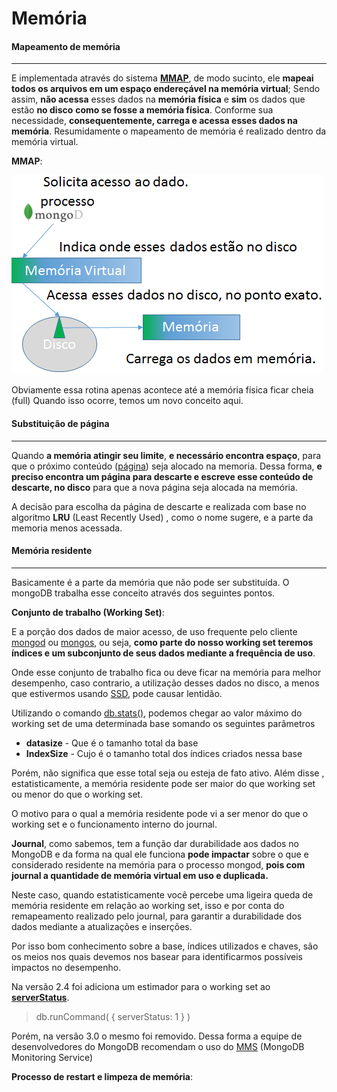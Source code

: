 # Memória

#### Mapeamento de memória
----------

E implementada através do sistema [**MMAP**](https://pt.wikipedia.org/wiki/Mmap), de modo sucinto, ele **mapeai  todos os arquivos em um espaço endereçável na memória virtual**; Sendo assim, **não acessa** esses dados na **memória física** e **sim** os dados que estão **no disco** **como se fosse a memória física**. Conforme sua necessidade, **consequentemente, carrega e acessa esses dados na memória**.
Resumidamente o mapeamento de memória é realizado dentro da memória virtual.

**MMAP**: 

![mmap](https://github.com/VagnerSilva/MongoDB/blob/master/Perifericos/imgs/mmap.png)



Obviamente essa rotina apenas acontece até a memória física ficar cheia (full)
Quando isso ocorre, temos um novo conceito aqui.



#### Substituição de página
----------
Quando **a memória atingir seu limite**, **e necessário  encontra espaço**, para que o próximo conteúdo ([página](https://pt.wikipedia.org/wiki/Mem%C3%B3ria_paginada)) seja alocado na memoria.
Dessa forma, **e preciso encontra um página para descarte e escreve esse conteúdo de descarte, no disco** para que a nova página seja alocada na memória.

A decisão para escolha da página de descarte e realizada com base no algoritmo **LRU**  (Least Recently Used) , como o nome sugere, e a parte da memoria menos acessada.

#### Memória residente
----------
Basicamente é a parte da memória que não pode ser substituída.
O mongoDB trabalha esse conceito através dos seguintes pontos.

**Conjunto de trabalho (Working Set)**:

E a porção dos dados de maior acesso, de uso frequente pelo cliente [mongod](https://docs.mongodb.org/manual/reference/program/mongod/) ou [mongos](https://docs.mongodb.org/manual/reference/program/mongos/), ou seja, **como parte do nosso working set teremos índices e um subconjunto de seus dados mediante a frequência de uso**. 


Onde esse conjunto de trabalho fica ou deve ficar na memória para melhor desempenho, caso contrario, a utilização desses dados no disco, a menos que estivermos usando [SSD](https://pt.wikipedia.org/wiki/SSD), pode causar lentidão.

Utilizando o comando  [db.stats()](https://docs.mongodb.org/manual/reference/method/db.stats/), podemos chegar ao valor máximo do working set de uma  determinada base somando os seguintes parâmetros

+ **datasize** - Que é o tamanho total da base
+ **IndexSize** - Cujo é o tamanho total dos índices criados nessa base

Porém, não significa que esse total seja ou esteja de fato ativo.
Além disse , estatisticamente, a memória residente pode ser maior do que working set ou menor do que o working set.

O motivo para o qual a memória residente pode vi a ser menor do que o working set e o funcionamento interno do journal.

**Journal**, como sabemos, tem a função dar durabilidade aos dados no MongoDB e da forma na qual ele funciona **pode impactar** sobre o que e considerado residente na memória para o processo mongod, **pois com journal a quantidade de memória virtual em uso e duplicada.**


Neste caso, quando estatisticamente você percebe uma ligeira queda de memória residente em relação ao working set, isso e por conta do remapeamento realizado pelo journal, para garantir a durabilidade dos dados mediante a atualizações e inserções.

Por isso bom conhecimento sobre a base, índices utilizados e chaves,  são os meios nos quais devemos nos basear para identificarmos possíveis impactos no desempenho.

Na versão 2.4 foi adiciona um estimador para o  working set ao [**serverStatus**](https://docs.mongodb.org/manual/reference/command/serverStatus/#dbcmd.serverStatus).
>db.runCommand( { serverStatus: 1 } )

Porém, na versão 3.0 o mesmo foi removido. Dessa forma a equipe de desenvolvedores do MongoDB recomendam o uso do [MMS](https://www.mongodb.com/post/10764757533/announcing-mongodb-monitoring-service-mms) (MongoDB Monitoring Service)


**Processo de restart e limpeza de memória**:

